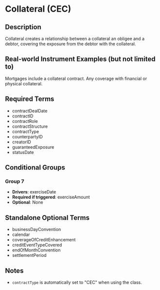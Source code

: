 # Collateral (CEC)

## Description
Collateral creates a relationship between a collateral an obligee and a debtor, covering the exposure from the debtor with the collateral.

## Real-world Instrument Examples (but not limited to)
Mortgages include a collateral contract. Any coverage with financial or physical collateral.

## Required Terms
- contractDealDate
- contractID
- contractRole
- contractStructure
- contractType
- counterpartyID
- creatorID
- guaranteedExposure
- statusDate

## Conditional Groups
### Group 7
* **Drivers**: exerciseDate
* **Required if triggered**: exerciseAmount
* **Optional**: None

## Standalone Optional Terms
- businessDayConvention
- calendar
- coverageOfCreditEnhancement
- creditEventTypeCovered
- endOfMonthConvention
- settlementPeriod

## Notes
- `contractType` is automatically set to "CEC" when using the class.
